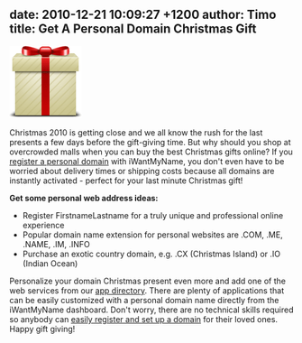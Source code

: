 date: 2010-12-21 10:09:27 +1200
author: Timo
title: Get A Personal Domain Christmas Gift
----

![icon-gift-present.png](/media/2010-12-21-icon-gift-present.png)

Christmas 2010 is getting close and we all know the rush for the last presents a few days before the gift-giving time. But why should you shop at overcrowded malls when you can buy the best Christmas gifts online? If you [register a personal domain](https://iwantmyname.com) with iWantMyName, you don't even have to be worried about delivery times or shipping costs because all domains are instantly activated - perfect for your last minute Christmas gift!

**Get some personal web address ideas:**

*   Register FirstnameLastname for a truly unique and professional online experience
*   Popular domain name extension for personal websites are .COM, .ME, .NAME, .IM, .INFO
*   Purchase an exotic country domain, e.g. .CX (Christmas Island) or .IO (Indian Ocean)

Personalize your domain Christmas present even more and add one of the web services from our [app directory](https://iwantmyname.com/services). There are plenty of applications that can be easily customized with a personal domain name directly from the iWantMyName dashboard. Don't worry, there are no technical skills required so anybody can [easily register and set up a domain](https://iwantmyname.com) for their loved ones. Happy gift giving!
